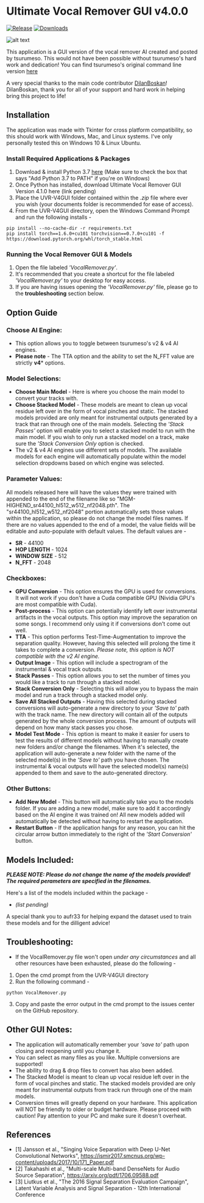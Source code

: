 # Ultimate Vocal Remover GUI v4.0.0
[![Release](https://img.shields.io/github/release/anjok07/ultimatevocalremovergui.svg)](https://github.com/anjok07/ultimatevocalremovergui/releases/latest)
[![Downloads](https://img.shields.io/github/downloads/anjok07/ultimatevocalremovergui/total.svg)](https://github.com/anjok07/ultimatevocalremovergui/releases)

![alt text](https://raw.githubusercontent.com/Anjok07/ultimatevocalremovergui/beta/img/UVRBETA.jpg)

This application is a GUI version of the vocal remover AI created and posted by tsurumeso. This would not have been possible without tsurumeso's hard work and dedication! You can find tsurumeso's original command line version [here](https://github.com/tsurumeso/vocal-remover)

A very special thanks to the main code contributor [DilanBoskan](https://github.com/DilanBoskan)! DilanBoskan, thank you for all of your support and hard work in helping bring this project to life!

## Installation

The application was made with Tkinter for cross platform compatibility, so this should work with Windows, Mac, and Linux systems. I've only personally tested this on Windows 10 & Linux Ubuntu.

### Install Required Applications & Packages

1. Download & install Python 3.7 [here](https://www.python.org/ftp/python/3.6.8/python-3.6.8-amd64.exe) (Make sure to check the box that says "Add Python 3.7 to PATH" if you're on Windows)
2. Once Python has installed, download Ultimate Vocal Remover GUI Version 4.1.0 here (link pending)
3. Place the UVR-V4GUI folder contained within the *.zip* file where ever you wish (your documents folder is recommended for ease of access).
4. From the UVR-V4GUI directory, open the Windows Command Prompt and run the following installs -

```
pip install --no-cache-dir -r requirements.txt
pip install torch==1.6.0+cu101 torchvision==0.7.0+cu101 -f https://download.pytorch.org/whl/torch_stable.html
```

### Running the Vocal Remover GUI & Models

1. Open the file labeled *'VocalRemover.py'*.
2. It's recommended that you create a shortcut for the file labeled *'VocalRemover.py'* to your desktop for easy access.
3. If you are having issues opening the *'VocalRemover.py'* file, please go to the **troubleshooting** section below.

## Option Guide

### Choose AI Engine:

- This option allows you to toggle between tsurumeso's v2 & v4 AI engines. 
- **Please note** - The TTA option and the ability to set the N_FFT value are strictly **v4*** options.

### Model Selections:

- **Choose Main Model** - Here is where you choose the main model to convert your tracks with.
- **Choose Stacked Model** - These models are meant to clean up vocal residue left over in the form of vocal pinches and static. The stacked models provided are only meant for instrumental outputs generated by a track that ran through one of the main models. Selecting the *'Stack Passes'* option will enable you to select a stacked model to run with the main model. If you wish to only run a stacked model on a track, make sure the *'Stack Conversion Only* option is checked.
- The v2 & v4 AI engines use different sets of models. The available models for each engine will automatically populate within the model selection dropdowns based on which engine was selected. 

### Parameter Values:

All models released here will have the values they were trained with appended to the end of the filename like so "MGM-HIGHEND_sr44100_hl512_w512_nf2048.pth". The "sr44100_hl512_w512_nf2048" portion automatically sets those values within the application, so please do not change the model files names. If there are no values appended to the end of a model, the value fields will be editable and auto-populate with default values. The default values are - 

- **SR** - 44100
- **HOP LENGTH** - 1024
- **WINDOW SIZE** - 512
- **N_FFT** - 2048

### Checkboxes:
- **GPU Conversion** - This option ensures the GPU is used for conversions. It will not work if you don't have a Cuda compatible GPU (Nividia GPU's are most compatible with Cuda).
- **Post-process** - This option can potentially identify left over instrumental artifacts in the vocal outputs. This option may improve the separation on some songs. I recommend only using it if conversions don't come out well.
- **TTA** - This option performs Test-Time-Augmentation to improve the separation quality. However, having this selected will prolong the time it takes to complete a conversion. *Please note, this option is NOT compatible with the v2 AI engine.*
- **Output Image** - This option will include a spectrogram of the instrumental & vocal track outputs.
- **Stack Passes** - This option allows you to set the number of times you would like a track to run through a stacked model.
- **Stack Conversion Only** - Selecting this will allow you to bypass the main model and run a track through a stacked model only.
- **Save All Stacked Outputs** - Having this selected during stacked conversions will auto-generate a new directory to your *'Save to'* path with the track name. The new directory will contain all of the outputs generated by the whole conversion process. The amount of outputs will depend on how many stack passes you chose.
- **Model Test Mode** - This option is meant to make it easier for users to test the results of different models without having to manually create new folders and/or change the filenames. When it's selected, the application will auto-generate a new folder with the name of the selected model(s) in the *'Save to'* path you have chosen. The instrumental & vocal outputs will have the selected model(s) name(s) appended to them and save to the auto-generated directory.

### Other Buttons:

- **Add New Model** - This button will automatically take you to the models folder. If you are adding a new model, make sure to add it accordingly based on the AI engine it was trained on! All new models added will automatically be detected without having to restart the application.
- **Restart Button** - If the application hangs for any reason, you can hit the circular arrow button immediately to the right of the *'Start Conversion'* button.

## Models Included:

***PLEASE NOTE: Please do not change the name of the models provided! The required perameters are specified in the filenames.***

Here's a list of the models included within the package - 

- *(list pending)*

A special thank you to aufr33 for helping expand the dataset used to train these models and for the dilligent advice!

## Troubleshooting:

- If the VocalRemover.py file won't open *under any circumstances* and all other resources have been exhausted, please do the following - 

1. Open the cmd prompt from the UVR-V4GUI directory
2. Run the following command - 
```
python VocalRemover.py
```
3. Copy and paste the error output in the cmd prompt to the issues center on the GitHub repository.

## Other GUI Notes:

- The application will automatically remember your *'save to'* path upon closing and reopening until you change it.
- You can select as many files as you like. Multiple conversions are supported!
- The ability to drag & drop files to convert has also been added.
- The Stacked Model is meant to clean up vocal residue left over in the form of vocal pinches and static. The stacked models provided are only meant for instrumental outputs from track run through one of the main models.
- Conversion times will greatly depend on your hardware. This application will NOT be friendly to older or budget hardware. Please proceed with caution! Pay attention to your PC and make sure it doesn't overheat.

## References
- [1] Jansson et al., "Singing Voice Separation with Deep U-Net Convolutional Networks", https://ismir2017.smcnus.org/wp-content/uploads/2017/10/171_Paper.pdf
- [2] Takahashi et al., "Multi-scale Multi-band DenseNets for Audio Source Separation", https://arxiv.org/pdf/1706.09588.pdf
- [3] Liutkus et al., "The 2016 Signal Separation Evaluation Campaign", Latent Variable Analysis and Signal Separation - 12th International Conference
